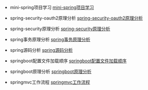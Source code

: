 - mini-spring项目学习 [mini-spring项目学习](docs/spring/mini-spring项目学习)

- spring-security-oauth2原理分析 [spring-security-oauth2原理分析](docs/spring/spring-security-oauth2原理分析)

- spring-security原理分析 [spring-security原理分析](docs/spring/spring-security原理分析)

- spring事务原理分析 [spring事务原理分析](docs/spring/spring事务原理分析)

- spring源码分析 [spring源码分析](docs/spring/spring源码分析)

- springboot配置文件加载顺序 [springboot配置文件加载顺序](docs/spring/springboot配置文件加载顺序)

- springboot原理分析 [springboot原理分析](docs/spring/springboot原理分析)

- springmvc工作流程 [springmvc工作流程](docs/spring/springmvc工作流程)